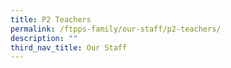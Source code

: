 ```yaml
---
title: P2 Teachers
permalink: /ftpps-family/our-staff/p2-teachers/
description: ""
third_nav_title: Our Staff
---
```

